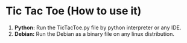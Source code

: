 # Tic Tac Toe (How to use it)
1. **Python:** Run the TicTacToe.py file by python interpreter or any IDE.
2. **Debian:** Run the Debian as a binary file on any linux distribution.
